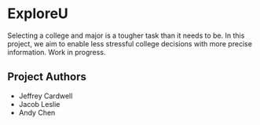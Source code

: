 # ExploreU
Selecting a college and major is a tougher task than it needs to be. In this project, we aim to enable less stressful college decisions with more precise information. Work in progress.

## Project Authors
- Jeffrey Cardwell
- Jacob Leslie
- Andy Chen
